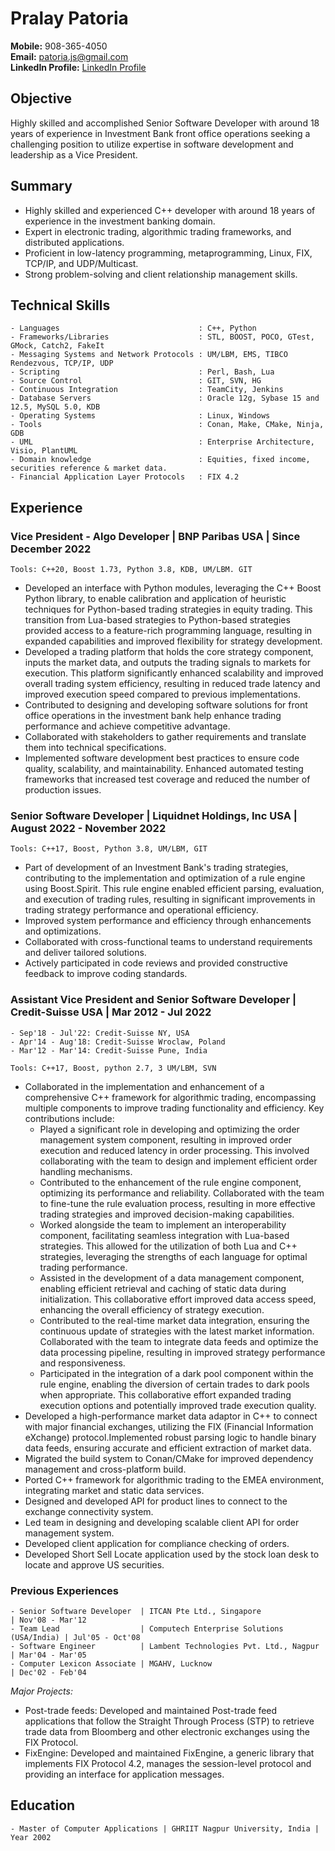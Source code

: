 # Pralay Patoria
**Mobile:** 908-365-4050  
**Email:** [patoria.js@gmail.com](mailto:patoria.js@gmail.com)  
**LinkedIn Profile:** [LinkedIn Profile](https://www.linkedin.com/in/pralay-patoria-a5966a31/)  

## Objective
Highly skilled and accomplished Senior Software Developer with around 18 years
of experience in Investment Bank front office operations seeking a challenging
position to utilize expertise in software development and leadership as a Vice
President.


## Summary
- Highly skilled and experienced C++ developer with around 18 years of
  experience in the investment banking domain.
- Expert in electronic trading, algorithmic trading frameworks, and distributed
  applications.
- Proficient in low-latency programming, metaprogramming, Linux, FIX, TCP/IP,
  and UDP/Multicast.
- Strong problem-solving and client relationship management skills.

## Technical Skills
```
- Languages                               : C++, Python
- Frameworks/Libraries                    : STL, BOOST, POCO, GTest, GMock, Catch2, FakeIt
- Messaging Systems and Network Protocols : UM/LBM, EMS, TIBCO Rendezvous, TCP/IP, UDP
- Scripting                               : Perl, Bash, Lua
- Source Control                          : GIT, SVN, HG
- Continuous Integration                  : TeamCity, Jenkins
- Database Servers                        : Oracle 12g, Sybase 15 and 12.5, MySQL 5.0, KDB
- Operating Systems                       : Linux, Windows
- Tools                                   : Conan, Make, CMake, Ninja, GDB
- UML                                     : Enterprise Architecture, Visio, PlantUML
- Domain knowledge                        : Equities, fixed income, securities reference & market data.
- Financial Application Layer Protocols   : FIX 4.2
```

## Experience

### Vice President - Algo Developer | BNP Paribas USA | Since December 2022
```
Tools: C++20, Boost 1.73, Python 3.8, KDB, UM/LBM. GIT
```
- Developed an interface with Python modules, leveraging the C++ Boost Python library, to enable calibration and application of heuristic techniques for Python-based trading strategies in equity trading. This transition from Lua-based strategies to Python-based strategies provided access to a feature-rich programming language, resulting in expanded capabilities and improved flexibility for strategy development.
- Developed a trading platform that holds the core strategy component, inputs the market data, and outputs the trading signals to markets for execution. This platform significantly enhanced scalability and improved overall trading system efficiency, resulting in reduced trade latency and improved execution speed compared to previous implementations.
- Contributed to designing and developing software solutions for front office operations in the investment bank help enhance trading performance and achieve competitive advantage.
- Collaborated with stakeholders to gather requirements and translate them into technical specifications. 
- Implemented software development best practices to ensure code quality, scalability, and maintainability. Enhanced automated testing frameworks that increased test coverage and reduced the number of production issues.

### Senior Software Developer | Liquidnet Holdings, Inc USA | August 2022 - November 2022
```
Tools: C++17, Boost, Python 3.8, UM/LBM, GIT
```
- Part of development of an Investment Bank's trading strategies, contributing to the implementation and optimization of a rule engine using Boost.Spirit. This rule engine enabled efficient parsing, evaluation, and execution of trading rules, resulting in significant improvements in trading strategy performance and operational efficiency.
- Improved system performance and efficiency through enhancements and optimizations.
- Collaborated with cross-functional teams to understand requirements and deliver tailored solutions.
- Actively participated in code reviews and provided constructive feedback to  improve coding standards.

### Assistant Vice President and Senior Software Developer | Credit-Suisse USA | Mar 2012 - Jul 2022
```
- Sep'18 - Jul'22: Credit-Suisse NY, USA
- Apr'14 - Aug'18: Credit-Suisse Wroclaw, Poland
- Mar'12 - Mar'14: Credit-Suisse Pune, India
```
```
Tools: C++17, Boost, python 2.7, 3 UM/LBM, SVN
```
- Collaborated in the implementation and enhancement of a comprehensive C++ framework for algorithmic trading, encompassing multiple components to improve trading functionality and efficiency. Key contributions include:
  - Played a significant role in developing and optimizing the order management system component, resulting in improved order execution and reduced latency in order processing. This involved collaborating with the team to design and implement efficient order handling mechanisms.
  - Contributed to the enhancement of the rule engine component, optimizing its performance and reliability. Collaborated with the team to fine-tune the rule evaluation process, resulting in more effective trading strategies and improved decision-making capabilities.
  - Worked alongside the team to implement an interoperability component, facilitating seamless integration with Lua-based strategies. This allowed for the utilization of both Lua and C++ strategies, leveraging the strengths of each language for optimal trading performance.
  - Assisted in the development of a data management component, enabling efficient retrieval and caching of static data during initialization. This collaborative effort improved data access speed, enhancing the overall efficiency of strategy execution.
  - Contributed to the real-time market data integration, ensuring the continuous update of strategies with the latest market information. Collaborated with the team to integrate data feeds and optimize the data processing pipeline, resulting in improved strategy performance and responsiveness.
  - Participated in the integration of a dark pool component within the rule engine, enabling the diversion of certain trades to dark pools when appropriate. This collaborative effort expanded trading execution options and potentially improved trade execution quality.
- Developed a high-performance market data adaptor in C++ to connect with major financial exchanges, utilizing the FIX (Financial Information eXchange) protocol.Implemented robust parsing logic to handle binary data feeds, ensuring accurate and efficient extraction of market data.
- Migrated the build system to Conan/CMake for improved dependency management and cross-platform build.
- Ported C++ framework for algorithmic trading to the EMEA environment, integrating market and static data services.
- Designed and developed API for product lines to connect to the exchange connectivity system.
- Led team in designing and developing scalable client API for order management system.
- Developed client application for compliance checking of orders.
- Developed Short Sell Locate application used by the stock loan desk to locate and approve US securities.

### Previous Experiences
```
- Senior Software Developer  | ITCAN Pte Ltd., Singapore                  | Nov'08 - Mar'12
- Team Lead                  | Computech Enterprise Solutions (USA/India) | Jul'05 - Oct'08
- Software Engineer          | Lambent Technologies Pvt. Ltd., Nagpur     | Mar'04 - Mar'05
- Computer Lexicon Associate | MGAHV, Lucknow                             | Dec'02 - Feb'04
```
*Major Projects:*  
- Post-trade feeds: Developed and maintained Post-trade feed applications that
  follow the Straight Through Process (STP) to retrieve trade data from
  Bloomberg and other electronic exchanges using the FIX Protocol.
- FixEngine: Developed and maintained FixEngine, a generic library that
  implements FIX Protocol 4.2, manages the session-level protocol and providing
  an interface for application messages.

## Education
```
- Master of Computer Applications | GHRIIT Nagpur University, India | Year 2002
```

